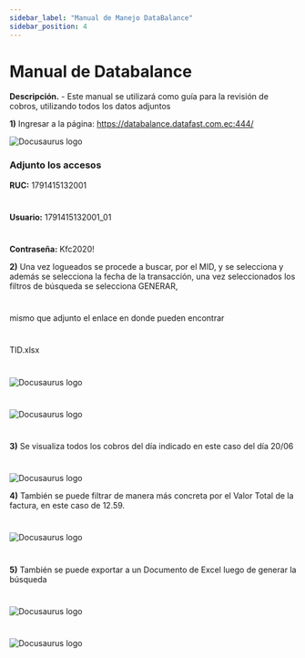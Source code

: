 ```yaml
---
sidebar_label: "Manual de Manejo DataBalance"
sidebar_position: 4
---
```


# Manual de Databalance

**Descripción.** - Este manual se utilizará como guía para la revisión de cobros, utilizando
todos los datos adjuntos

**1)** Ingresar a la página: https://databalance.datafast.com.ec:444/

![Docusaurus logo](/img/Confi/Manual1.png)

### Adjunto los accesos
**RUC:** 1791415132001 
#
**Usuario:** 1791415132001_01
#
**Contraseña:** Kfc2020!

**2)** Una vez logueados se procede a buscar, por el MID, y se selecciona y
además se selecciona la fecha de la transacción, una vez seleccionados
los filtros de búsqueda se selecciona GENERAR,
#
mismo que adjunto el enlace en donde pueden encontrar
#
TID.xlsx
#
![Docusaurus logo](/img/Confi/Manual2.png)
#
![Docusaurus logo](/img/Confi/Manual3.png)
#
**3)** Se visualiza todos los cobros del día indicado en este caso del día 20/06
#
![Docusaurus logo](/img/Confi/Manual4.png)

**4)** También se puede filtrar de manera más concreta por el Valor Total de la
factura, en este caso de 12.59.
#
![Docusaurus logo](/img/Confi/Manual5.png)
#
**5)** También se puede exportar a un Documento de Excel luego de generar la
búsqueda
#
![Docusaurus logo](/img/Confi/Manual6.png)
#
![Docusaurus logo](/img/Confi/Manual7.png)